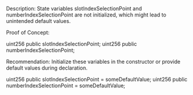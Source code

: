 Description:
State variables slotIndexSelectionPoint and numberIndexSelectionPoint are not initialized, which might lead to unintended default values.

Proof of Concept:

uint256 public slotIndexSelectionPoint;
uint256 public numberIndexSelectionPoint;

Recommendation:
Initialize these variables in the constructor or provide default values during declaration.

uint256 public slotIndexSelectionPoint = someDefaultValue;
uint256 public numberIndexSelectionPoint = someDefaultValue;
